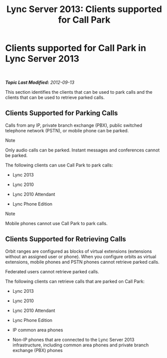 ﻿---
title: 'Lync Server 2013: Clients supported for Call Park'
TOCTitle: Clients supported for Call Park
ms:assetid: c236d2ba-9d83-418c-9cbc-92541f115fb0
ms:mtpsurl: https://technet.microsoft.com/en-us/library/Gg412958(v=OCS.15)
ms:contentKeyID: 48185320
ms.date: 07/23/2014
mtps_version: v=OCS.15
---

<div data-xmlns="http://www.w3.org/1999/xhtml">

<div class="topic" data-xmlns="http://www.w3.org/1999/xhtml" data-msxsl="urn:schemas-microsoft-com:xslt" data-cs="http://msdn.microsoft.com/en-us/">

<div data-asp="http://msdn2.microsoft.com/asp">

# Clients supported for Call Park in Lync Server 2013

</div>

<div id="mainSection">

<div id="mainBody">

<span> </span>

_**Topic Last Modified:** 2012-09-13_

This section identifies the clients that can be used to park calls and the clients that can be used to retrieve parked calls.

<div>

## Clients Supported for Parking Calls

Calls from any IP, private branch exchange (PBX), public switched telephone network (PSTN), or mobile phone can be parked.

<div class="alert">


> [!NOTE]
> Only audio calls can be parked. Instant messages and conferences cannot be parked.



</div>

The following clients can use Call Park to park calls:

  - Lync 2013

  - Lync 2010

  - Lync 2010 Attendant

  - Lync Phone Edition

<div class="alert">


> [!NOTE]
> Mobile phones cannot use Call Park to park calls.



</div>

</div>

<div>

## Clients Supported for Retrieving Calls

Orbit ranges are configured as blocks of virtual extensions (extensions without an assigned user or phone). When you configure orbits as virtual extensions, mobile phones and PSTN phones cannot retrieve parked calls.

Federated users cannot retrieve parked calls.

The following clients can retrieve calls that are parked on Call Park:

  - Lync 2013

  - Lync 2010

  - Lync 2010 Attendant

  - Lync Phone Edition

  - IP common area phones

  - Non-IP phones that are connected to the Lync Server 2013 infrastructure, including common area phones and private branch exchange (PBX) phones

</div>

</div>

<span> </span>

</div>

</div>

</div>

